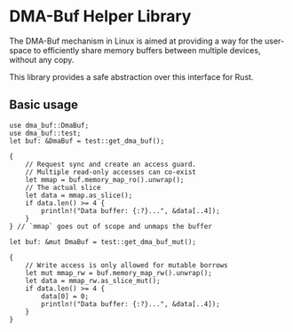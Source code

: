 # DMA-Buf Helper Library

The DMA-Buf mechanism in Linux is aimed at providing a way for the user-space to efficiently
share memory buffers between multiple devices, without any copy.

This library provides a safe abstraction over this interface for Rust.

## Basic usage

```
use dma_buf::DmaBuf;
use dma_buf::test;
let buf: &DmaBuf = test::get_dma_buf();

{
    // Request sync and create an access guard.
    // Multiple read-only accesses can co-exist
    let mmap = buf.memory_map_ro().unwrap();
    // The actual slice
    let data = mmap.as_slice();
    if data.len() >= 4 {
        println!("Data buffer: {:?}...", &data[..4]);
    }
} // `mmap` goes out of scope and unmaps the buffer

let buf: &mut DmaBuf = test::get_dma_buf_mut();

{
    // Write access is only allowed for mutable borrows
    let mut mmap_rw = buf.memory_map_rw().unwrap();
    let data = mmap_rw.as_slice_mut();
    if data.len() >= 4 {
        data[0] = 0;
        println!("Data buffer: {:?}...", &data[..4]);
    }
}
```